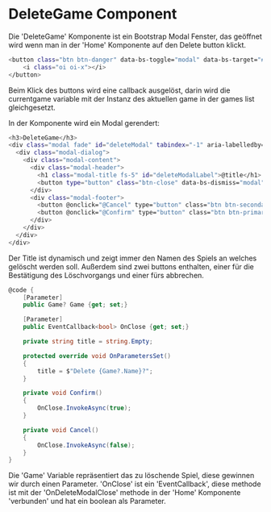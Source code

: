 # DeleteGame Component
Die 'DeleteGame' Komponente ist ein Bootstrap Modal Fenster, das geöffnet wird wenn man in der 'Home' Komponente auf den Delete button klickt.

```bash
<button class="btn btn-danger" data-bs-toggle="modal" data-bs-target="#deleteModal" @onclick="(() => currentGame = game)">
    <i class="oi oi-x"></i>
</button>
```

Beim Klick des buttons wird eine callback ausgelöst, darin wird die currentgame variable mit der Instanz des aktuellen game in der games list gleichgesetzt.

In der Komponente wird ein Modal gerendert:
```bash
<h3>DeleteGame</h3>
<div class="modal fade" id="deleteModal" tabindex="-1" aria-labelledby="deleteModalLabel" aria-hidden="true">
  <div class="modal-dialog">
    <div class="modal-content">
      <div class="modal-header">
        <h1 class="modal-title fs-5" id="deleteModalLabel">@title</h1>
        <button type="button" class="btn-close" data-bs-dismiss="modal" aria-label="Close"></button>
      </div>
      <div class="modal-footer">
        <button @onclick="@Cancel" type="button" class="btn btn-secondary" data-bs-dismiss="modal">Cancel</button>
        <button @onclick="@Confirm" type="button" class="btn btn-primary" data-bs-dismiss="modal">Delete</button>
      </div>
    </div>
  </div>
</div>
```
Der Title ist dynamisch und zeigt immer den Namen des Spiels an welches gelöscht werden soll.
Außerdem sind zwei buttons enthalten, einer für die Bestätigung des Löschvorgangs und einer fürs abbrechen.

```csharp
@code {
    [Parameter]
    public Game? Game {get; set;}

    [Parameter]
    public EventCallback<bool> OnClose {get; set;}

    private string title = string.Empty;

    protected override void OnParametersSet()
    {
        title = $"Delete {Game?.Name}?";
    }

    private void Confirm()
    {
        OnClose.InvokeAsync(true);
    }

    private void Cancel()
    {
        OnClose.InvokeAsync(false);
    }
}
```
Die 'Game' Variable repräsentiert das zu löschende Spiel, diese gewinnen wir durch einen Parameter.
'OnClose' ist ein 'EventCallback', diese methode ist mit der 'OnDeleteModalClose' methode in der 'Home' Komponente 'verbunden' und hat ein boolean als Parameter.


